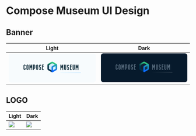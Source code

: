 # Compose Museum UI Design

## Banner
Light | Dark
--- | --- |
![](art/banner.png) | ![](art/banner-dark.png) 

## LOGO
Light | Dark
--- | --- |
![](art/logo.png) | ![](art/logo-dark.png) 
